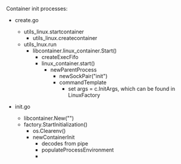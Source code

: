 Container init processes:

- create.go
  - utils_linux.startcontainer
    - utils_linux.createcontainer
  - utils_lnux.run
    - libcontainer.linux_container.Start()
      - createExecFifo
      - linux_container.start()
        - newParentProcess
          - newSockPair("init")
          - commandTemplate
            - set args = c.InitArgs, which can be found in LinuxFactory


- init.go
  - libcontainer.New("")
  - factory.StartInitialization()
    - os.Clearenv()
    - newContainerInit
      - decodes from pipe
      - populateProcessEnvironment
      - 
